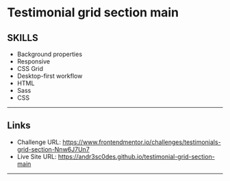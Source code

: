 # Testimonial grid section main

## SKILLS

- Background properties
- Responsive
- CSS Grid
- Desktop-first workflow
- HTML
- Sass
- CSS

---
## Links

- Challenge URL: https://www.frontendmentor.io/challenges/testimonials-grid-section-Nnw6J7Un7
- Live Site URL: https://andr3sc0des.github.io/testimonial-grid-section-main

---